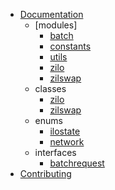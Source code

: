 - [Documentation](/)
  - [modules]
      - [batch](modules/batch.md)
      - [constants](modules/constants.md)
      - [utils](modules/utils.md)
      - [zilo](modules/zilo.md)
      - [zilswap](modules/index.md)
  - classes
      - [zilo](classes/zilo.zilo-1.md)
      - [zilswap](classes/index.zilswap.md)
  - enums
      - [ilostate](enums/constants.ilostate.md)
      - [network](enums/constants.network.md)
  - interfaces
      - [batchrequest](interfaces/batch.batchrequest.md)
- [Contributing](CONTRIBUTING.md)
